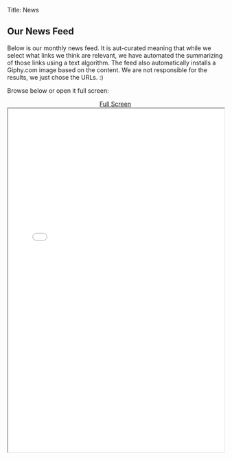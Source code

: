 Title: News

## Our News Feed 

Below is our monthly news feed. It is aut-curated meaning that while we select what links we think are relevant, we have automated the summarizing of those links using a text algorithm. The feed also automatically installs a Giphy.com image based on the content. We are not responsible for the results, we just chose the URLs. :)

Browse below or open it full screen:
<div align="center"><a href="/present/">Full Screen</a></div>

<iframe src="/present/index.html" width=100% height="800">
 

